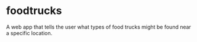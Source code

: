 foodtrucks
==========

A web app that tells the user what types of food trucks might be found near a specific location.
